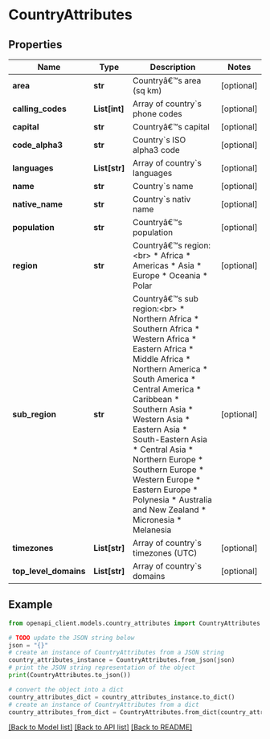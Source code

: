# CountryAttributes


## Properties

Name | Type | Description | Notes
------------ | ------------- | ------------- | -------------
**area** | **str** | Countryâ€™s area (sq km) | [optional] 
**calling_codes** | **List[int]** | Array of country&#x60;s phone codes | [optional] 
**capital** | **str** | Countryâ€™s capital | [optional] 
**code_alpha3** | **str** | Country&#x60;s ISO alpha3 code | [optional] 
**languages** | **List[str]** | Array of country&#x60;s languages | [optional] 
**name** | **str** | Country&#x60;s name | [optional] 
**native_name** | **str** | Country&#x60;s nativ name | [optional] 
**population** | **str** | Countryâ€™s population | [optional] 
**region** | **str** | Countryâ€™s region:&lt;br&gt;    * Africa   * Americas   * Asia   * Europe   * Oceania   * Polar  | [optional] 
**sub_region** | **str** | Countryâ€™s sub region:&lt;br&gt;    * Northern Africa   * Southern Africa   * Western Africa   * Eastern Africa   * Middle Africa   * Northern America   * South America   * Central America   * Caribbean   * Southern Asia   * Western Asia   * Eastern Asia   * South-Eastern Asia   * Central Asia   * Northern Europe   * Southern Europe   * Western Europe   * Eastern Europe   * Polynesia   * Australia and New Zealand   * Micronesia   * Melanesia  | [optional] 
**timezones** | **List[str]** | Array of country&#x60;s timezones (UTC) | [optional] 
**top_level_domains** | **List[str]** | Array of country&#x60;s domains | [optional] 

## Example

```python
from openapi_client.models.country_attributes import CountryAttributes

# TODO update the JSON string below
json = "{}"
# create an instance of CountryAttributes from a JSON string
country_attributes_instance = CountryAttributes.from_json(json)
# print the JSON string representation of the object
print(CountryAttributes.to_json())

# convert the object into a dict
country_attributes_dict = country_attributes_instance.to_dict()
# create an instance of CountryAttributes from a dict
country_attributes_from_dict = CountryAttributes.from_dict(country_attributes_dict)
```
[[Back to Model list]](../README.md#documentation-for-models) [[Back to API list]](../README.md#documentation-for-api-endpoints) [[Back to README]](../README.md)


